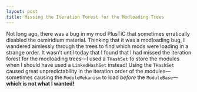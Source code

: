```yaml
---
layout: post
title: Missing the Iteration Forest for the Modloading Trees
---
```

Not long ago, there was a bug in my mod PlusTiC that sometimes erratically disabled the osmiridium material. Thinking that it
was a modloading bug, I wandered aimlessly through the trees to find which mods were loading in a strange order. It wasn’t until
today that I found that I had missed the iteration forest for the modloading trees—I used a `THashSet` to store the modules
when I should have used a `LinkedHashSet` instead! Using the `THashSet` caused great unpredictability in the iteration order
of the modules—sometimes causing the `ModuleMekanism` to load *before* the `ModuleBase`—**which is not what I wanted!**
